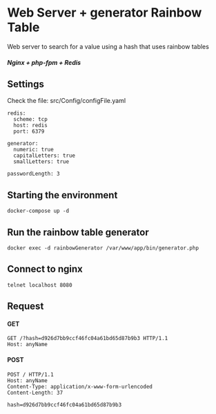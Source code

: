 Web Server + generator Rainbow Table 
=====================================
Web server to search for a value using a hash that uses rainbow tables

##### Nginx + php-fpm + Redis

Settings
---
Check the file: src/Config/configFile.yaml
~~~
redis:
  scheme: tcp
  host: redis
  port: 6379

generator:
  numeric: true
  capitalLetters: true
  smallLetters: true

passwordLength: 3
~~~

Starting the environment
---
~~~
docker-compose up -d
~~~
Run the rainbow table generator
---
~~~
docker exec -d rainbowGenerator /var/www/app/bin/generator.php
~~~

Connect to nginx
---
~~~
telnet localhost 8080
~~~

Request
---
#### GET
~~~
GET /?hash=d926d7bb9ccf46fc04a61bd65d87b9b3 HTTP/1.1
Host: anyName
~~~
#### POST
~~~
POST / HTTP/1.1
Host: anyName
Content-Type: application/x-www-form-urlencoded
Content-Length: 37
~~~
~~~
hash=d926d7bb9ccf46fc04a61bd65d87b9b3
~~~


